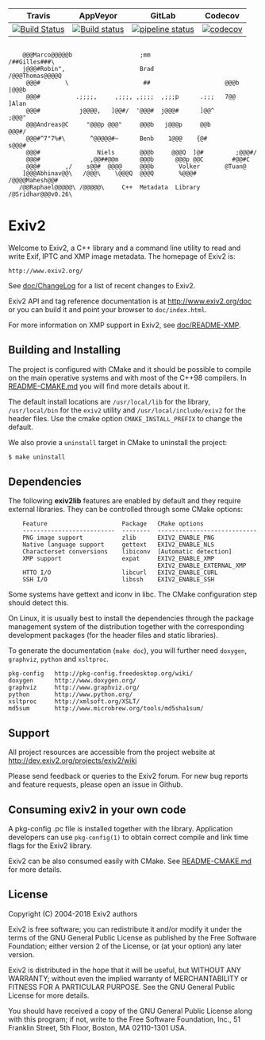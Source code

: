 | Travis        | AppVeyor      | GitLab| Codecov|
|:-------------:|:-------------:|:-----:|:------:|
| [![Build Status](https://travis-ci.org/Exiv2/exiv2.svg?branch=master)](https://travis-ci.org/Exiv2/exiv2) | [![Build status](https://ci.appveyor.com/api/projects/status/d6vxf2n0cp3v88al/branch/master?svg=true)](https://ci.appveyor.com/project/piponazo/exiv2-wutfp/branch/master) | [![pipeline status](https://gitlab.com/D4N/exiv2/badges/master/pipeline.svg)](https://gitlab.com/D4N/exiv2/commits/master) | [![codecov](https://codecov.io/gh/Exiv2/exiv2/branch/master/graph/badge.svg)](https://codecov.io/gh/Exiv2/exiv2) |


<pre><code>
    @@@Marco@@@@@b                   ;mm                       /##Gilles###\
    j@@@#Robin",                     Brad                     /@@@Thomas@@@@Q
     @@@#       \                     ##                     @@@b     |@@@b
     @@@#          .;;;;,     ,;;;, ,;;;;  ,;;;p      .;;;   7@@      ]Alan
     @@@#           j@@@@,   ]@@#/  '@@@#  j@@@#      ]@@^           ;@@@"
     @@@Andreas@C     "@@@p @@@"     @@@b   j@@@p     @@b           @@@#/
     @@@#^7"7%#\       ^@@@@@#~      Benb    1@@@    {@#          s@@@#
     @@@#                Niels       @@@b     @@@Q  ]@#         ;@@@#/
     @@@#              ,@@##@@m      @@@b      @@@p @@C        #@@#C
     @@@#       ,/    s@@#  @@@@     @@@b       Volker       @Tuan@
    ]@@@Abhinav@@\   /@@@\    \@@@Q  @@@Q       %@@@#      /@@@@Mahesh@@#
   /@@Raphael@@@@@\ /@@@@@\     C++  Metadata  Library    /@Sridhar@@@v0.26\
</code></pre>

# Exiv2

Welcome to Exiv2, a C++ library and a command line utility to read and
write Exif, IPTC and XMP image metadata. The homepage of Exiv2 is:

    http://www.exiv2.org/

See [doc/ChangeLog](https://github.com/Exiv2/exiv2/blob/master/doc/ChangeLog)
for a list of recent changes to Exiv2.

Exiv2 API and tag reference documentation is at http://www.exiv2.org/doc
or you can build it and point your browser to `doc/index.html`.

For more information on XMP support in Exiv2, see [doc/README-XMP](https://github.com/Exiv2/exiv2/blob/master/doc/README-XMP).

## Building and Installing

The project is configured with CMake and it should be possible to compile on the main operative
systems and with most of the C++98 compilers. In [README-CMAKE.md](https://github.com/Exiv2/exiv2/blob/master/README-CMAKE.md)
you will find more details about it.

The default install locations are `/usr/local/lib` for the library, `/usr/local/bin` for the
`exiv2` utility and `/usr/local/include/exiv2` for the header files. Use the cmake option
`CMAKE_INSTALL_PREFIX` to change the default.

We also provie a `uninstall` target in CMake to uninstall the project:

```bash
$ make uninstall
```

## Dependencies

The following **exiv2lib** features are enabled by default and they require external libraries.
They can be controlled through some CMake options:

```
    Feature                     Package   CMake options
    --------------------------  --------  ----------------------------
    PNG image support           zlib      EXIV2_ENABLE_PNG
    Native language support     gettext   EXIV2_ENABLE_NLS
    Characterset conversions    libiconv  [Automatic detection]
    XMP support                 expat     EXIV2_ENABLE_XMP
                                          EXIV2_ENABLE_EXTERNAL_XMP
    HTTO I/O					libcurl   EXIV2_ENABLE_CURL
    SSH I/O                     libssh    EXIV2_ENABLE_SSH
```

Some systems have gettext and iconv in libc. The CMake configuration step should detect this.

On Linux, it is usually best to install the dependencies through the package management system
of the distribution together with the corresponding development packages (for the header files
and static libraries).

To generate the documentation (`make doc`), you will further need
`doxygen`, `graphviz`, `python` and `xsltproc`.

	pkg-config   http://pkg-config.freedesktop.org/wiki/
	doxygen      http://www.doxygen.org/
	graphviz     http://www.graphviz.org/
	python       http://www.python.org/
	xsltproc     http://xmlsoft.org/XSLT/
	md5sum       http://www.microbrew.org/tools/md5sha1sum/

## Support

All project resources are accessible from the project website at
http://dev.exiv2.org/projects/exiv2/wiki

Please send feedback or queries to the Exiv2 forum. For new bug reports
and feature requests, please open an issue in Github.

## Consuming exiv2 in your own code

A pkg-config .pc file is installed together with the library.
Application developers can use `pkg-config(1)` to obtain correct
compile and link time flags for the Exiv2 library.

Exiv2 can be also consumed easily with CMake. See  [README-CMAKE.md](https://github.com/Exiv2/exiv2/blob/master/README-CMAKE.md) for more details.

## License

Copyright (C) 2004-2018 Exiv2 authors

Exiv2 is free software; you can redistribute it and/or modify it under
the terms of the GNU General Public License as published by the Free
Software Foundation; either version 2 of the License, or (at your
option) any later version.

Exiv2 is distributed in the hope that it will be useful, but WITHOUT
ANY WARRANTY; without even the implied warranty of MERCHANTABILITY or
FITNESS FOR A PARTICULAR PURPOSE. See the GNU General Public License
for more details.

You should have received a copy of the GNU General Public License
along with this program; if not, write to the Free Software
Foundation, Inc., 51 Franklin Street, 5th Floor, Boston,
MA 02110-1301 USA.